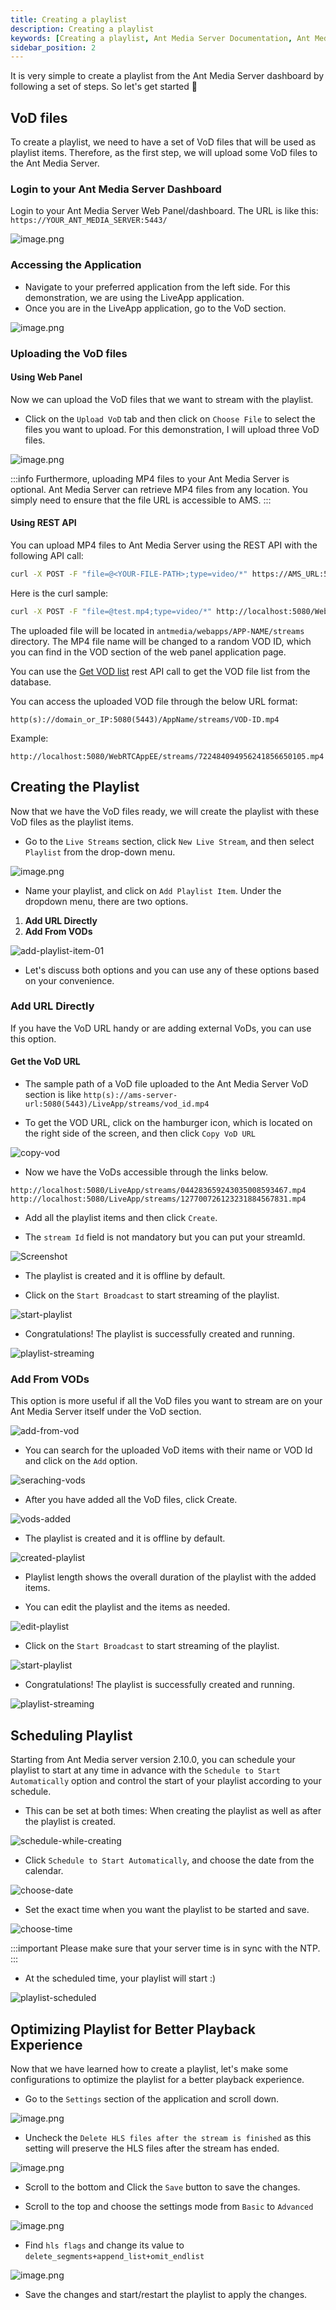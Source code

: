 ```yaml
---
title: Creating a playlist
description: Creating a playlist
keywords: [Creating a playlist, Ant Media Server Documentation, Ant Media Server Tutorials]
sidebar_position: 2
---
```


It is very simple to create a playlist from the Ant Media Server dashboard by following a set of steps. So let's get started 🙂

## VoD files

To create a playlist, we need to have a set of VoD files that will be used as playlist items. Therefore, as the first step, we will upload some VoD files to the Ant Media Server.

### Login to your Ant Media Server Dashboard

Login to your Ant Media Server Web Panel/dashboard. The URL is like this: `https://YOUR_ANT_MEDIA_SERVER:5443/`

![image.png](@site/static/img/publish-live-stream/playlist/webpanel.png)

### Accessing the Application

- Navigate to your preferred application from the left side. For this demonstration, we are using the LiveApp application.
- Once you are in the LiveApp application, go to the VoD section.

![image.png](@site/static/img/publish-live-stream/playlist/vod-section.png)

### Uploading the VoD files

#### Using Web Panel

Now we can upload the VoD files that we want to stream with the playlist.

- Click on the `Upload VoD` tab and then click on `Choose File` to select the files you want to upload. For this demonstration, I will upload three VoD files.

![image.png](@site/static/img/publish-live-stream/playlist/vod-upload.png)

:::info
Furthermore, uploading MP4 files to your Ant Media Server is optional. Ant Media Server can retrieve MP4 files from any location. You simply need to ensure that the file URL is accessible to AMS.
:::

#### Using REST API

You can upload MP4 files to Ant Media Server using the REST API with the following API call:

```bash
curl -X POST -F "file=@<YOUR-FILE-PATH>;type=video/*" https://AMS_URL:5443/APP-NAME/rest/v2/vods/create?name=YOUR-FILE-NAME.mp4
```

Here is the curl sample:

```bash
curl -X POST -F "file=@test.mp4;type=video/*" http://localhost:5080/WebRTCAppEE/rest/v2/vods/create?name=test.mp4
```

The uploaded file will be located in `antmedia/webapps/APP-NAME/streams` directory. The MP4 file name will be changed to a random VOD ID, which you can find in the VOD section of the web panel application page.

You can use the [Get VOD list](https://antmedia.io/rest/#/default/getVodList) rest API call to get the VOD file list from the database.

 You can access the uploaded VOD file through the below URL format:

```
http(s)://domain_or_IP:5080(5443)/AppName/streams/VOD-ID.mp4
```

Example:

```
http://localhost:5080/WebRTCAppEE/streams/722484094956241856650105.mp4
```

## Creating the Playlist

Now that we have the VoD files ready, we will create the playlist with these VoD files as the playlist items.

- Go to the `Live Streams` section, click `New Live Stream`, and then select `Playlist` from the drop-down menu.

![image.png](@site/static/img/publish-live-stream/playlist/playlist.png)

- Name your playlist, and click on `Add Playlist Item`. Under the dropdown menu, there are two options.

1. **Add URL Directly**
2. **Add From VODs**

![add-playlist-item-01](https://github.com/user-attachments/assets/7b292014-d319-4a5e-8d3d-b5f388a07bc3)

- Let's discuss both options and you can use any of these options based on your convenience. 

### Add URL Directly
If you have the VoD URL handy or are adding external VoDs, you can use this option.

#### Get the VoD URL

- The sample path of a VoD file uploaded to the Ant Media Server VoD section is like `http(s)://ams-server-url:5080(5443)/LiveApp/streams/vod_id.mp4`

- To get the VOD URL, click on the hamburger icon, which is located on the right side of the screen, and then click `Copy VoD URL`

![copy-vod](https://github.com/user-attachments/assets/2693c0db-006c-4a04-ba72-f6835e950565)

- Now we have the VoDs accessible through the links below.

```
http://localhost:5080/LiveApp/streams/044283659243035008593467.mp4
http://localhost:5080/LiveApp/streams/127700726123231884567831.mp4
```

- Add all the playlist items and then click `Create`.

- The `stream Id` field is not mandatory but you can put your streamId.

![Screenshot](https://github.com/user-attachments/assets/44d98efc-805f-4378-83f1-e690e107bea2)

- The playlist is created and it is offline by default.

- Click on the `Start Broadcast` to start streaming of the playlist.

![start-playlist](https://github.com/user-attachments/assets/1b9efce8-2a6f-4587-b9b8-b99bb86c685b)

- Congratulations! The playlist is successfully created and running.

![playlist-streaming](https://github.com/user-attachments/assets/44ef7735-163e-4105-a179-ac1b2b22bfeb)

###  Add From VODs
This option is more useful if all the VoD files you want to stream are on your Ant Media Server itself under the VoD section.

![add-from-vod](https://github.com/user-attachments/assets/a430d1b8-36a3-4a14-9c1c-4e69265ff076)

- You can search for the uploaded VoD items with their name or VOD Id and click on the `Add` option.

![seraching-vods](https://github.com/user-attachments/assets/8f6d720f-8019-45e9-b59a-23e36a59f27a)

- After you have added all the VoD files, click Create. 

![vods-added](https://github.com/user-attachments/assets/a29bf31b-d548-4317-b81c-90ac8bf3d3fa)

- The playlist is created and it is offline by default.

![created-playlist](https://github.com/user-attachments/assets/44228147-2564-44b8-a38a-10682d943477)

- Playlist length shows the overall duration of the playlist with the added items.

- You can edit the playlist and the items as needed.

![edit-playlist](https://github.com/user-attachments/assets/c2a68cb0-982f-4b2e-bc0a-10f3eae7ca2a)

- Click on the `Start Broadcast` to start streaming of the playlist.

![start-playlist](https://github.com/user-attachments/assets/1b9efce8-2a6f-4587-b9b8-b99bb86c685b)

- Congratulations! The playlist is successfully created and running.

![playlist-streaming](https://github.com/user-attachments/assets/44ef7735-163e-4105-a179-ac1b2b22bfeb)

## Scheduling Playlist
Starting from Ant Media server version 2.10.0, you can schedule your playlist to start at any time in advance with the ```Schedule to Start Automatically``` option and control the start of your playlist according to your schedule.

- This can be set at both times: When creating the playlist as well as after the playlist is created.

![schedule-while-creating](https://github.com/user-attachments/assets/334be0d7-c2c2-4a9c-b9d8-bc01d34513bd)

- Click `Schedule to Start Automatically`, and choose the date from the calendar.

![choose-date](https://github.com/user-attachments/assets/950805ae-d04f-44e0-9857-fef3f7f6b698)

- Set the exact time when you want the playlist to be started and save.

![choose-time](https://github.com/user-attachments/assets/9f9f0985-2875-4fcb-ab4b-2ed3d1941a12)

:::important 
Please make sure that your server time is in sync with the NTP.
:::

- At the scheduled time, your playlist will start :)

![playlist-scheduled](https://github.com/user-attachments/assets/b8471730-eba7-42d2-afcb-f9345072551c)

## Optimizing Playlist for Better Playback Experience

Now that we have learned how to create a playlist, let's make some configurations to optimize the playlist for a better playback experience.

- Go to the `Settings` section of the application and scroll down.

![image.png](@site/static/img/publish-live-stream/playlist/settings.png)

- Uncheck the `Delete HLS files after the stream is finished` as this setting will preserve the HLS files after the stream has ended.

![image.png](@site/static/img/publish-live-stream/playlist/hls-settings.png)

- Scroll to the bottom and Click the `Save` button to save the changes.

- Scroll to the top and choose the settings mode from `Basic` to `Advanced`

![image.png](@site/static/img/publish-live-stream/playlist/advanced-settings.png)

- Find `hls flags` and change its value to `delete_segments+append_list+omit_endlist`

![image.png](@site/static/img/publish-live-stream/playlist/hls-flags.png)

- Save the changes and start/restart the playlist to apply the changes.

